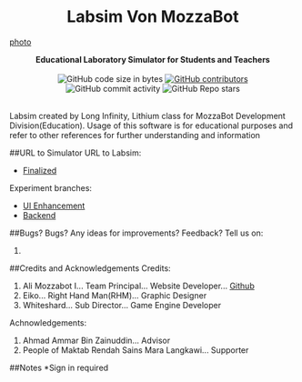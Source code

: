 <h1 align="center">Labsim Von MozzaBot</h1>

[photo](./multimedia/images.webp)

<div align="center">
  <strong>Educational Laboratory Simulator for Students and Teachers</strong>
</div>

<br />
<div align="center">
  <img alt="GitHub code size in bytes" src="https://img.shields.io/github/languages/code-size/MozzaBotAlt/Labsim-Von-MozzaBot/">
  <a href="https://github.com/MozzaBotAlt/Labsim-Von-MozzaBot/graphs/contributors"><img alt="GitHub contributors" src="https://img.shields.io/github/contributors/dbisu/pico-ducky"></a>
  <img alt="GitHub commit activity" src="https://img.shields.io/github/commit-activity/m/MozzaBotAlt/Labsim-Von-MozzaBot/">
  <img alt="GitHub Repo stars" src="https://img.shields.io/github/stars/MozzaBotAlt/Labsim-Von-MozzaBot/">
</div>
<br />

Labsim created by Long Infinity, Lithium class for MozzaBot Development Division(Education).
Usage of this software is for educational purposes and refer to other references for further understanding and information

##URL to Simulator
URL to Labsim:
- [Finalized](labsim.vercel.app)

Experiment branches:
- [UI Enhancement](tinyurl.com/labsim-gamma)
- [Backend](tinyurl.com/labsim-backend)

##Bugs?
Bugs? Any ideas for improvements? Feedback?
Tell us on:
1. [mailto]:(231046@langkawi.mrsm.edu.my)

##Credits and Acknowledgements
Credits:
1. Ali Mozzabot I... Team Principal...            Website Developer...      [Github]()
2. Eiko...             Right Hand Man(RHM)...     Graphic Designer
3. Whiteshard...       Sub Director...            Game Engine Developer

Achnowledgements:
1. Ahmad Ammar Bin Zainuddin...                      Advisor
2. People of Maktab Rendah Sains Mara Langkawi...    Supporter

##Notes
*Sign in required

